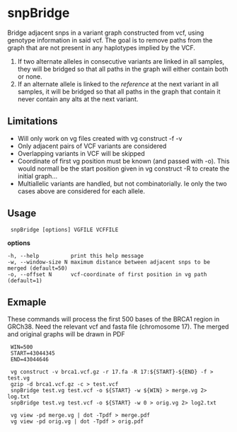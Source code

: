 # snpBridge
Bridge adjacent snps in a variant graph constructed from vcf, using genotype information in said vcf.  The goal is to remove paths from the graph that are not present in any haplotypes implied by the VCF.

1. If two alternate alleles in consecutive variants are linked in all samples, they will be bridged so that all paths in the graph will either contain both or none.
2. If an alternate allele is linked to the *reference* at the next variant in all samples, it will be bridged so that all paths in the graph that contain it never contain any alts at the next variant.


## Limitations
* Will only work on vg files created with vg construct -f -v
* Only adjacent pairs of VCF variants are considered
* Overlapping variants in VCF will be skipped
* Coordinate of first vg position must be known (and passed with -o).  This would normall be the start position given in vg construct -R to create the initial graph...
* Multiallelic variants are handled, but not combinatorially.  Ie only the two cases above are considered for each allele.  

## Usage

     snpBridge [options] VGFILE VCFFILE

**options**

    -h, --help          print this help message
    -w, --window-size N maximum distance between adjacent snps to be merged (default=50)
    -o, --offset N      vcf-coordinate of first position in vg path (default=1)

## Exmaple

These commands will process the first 500 bases of the BRCA1 region in GRCh38.  Need the relevant vcf and fasta file (chromosome 17).  The merged and original graphs will be drawn in PDF

     WIN=500
     START=43044345
     END=43044646

     vg construct -v brca1.vcf.gz -r 17.fa -R 17:${START}-${END} -f > test.vg
     gzip -d brca1.vcf.gz -c > test.vcf
     snpBridge test.vg test.vcf -o ${START} -w ${WIN} > merge.vg 2> log.txt
     snpBridge test.vg test.vcf -o ${START} -w 0 > orig.vg 2> log2.txt

     vg view -pd merge.vg | dot -Tpdf > merge.pdf
     vg view -pd orig.vg | dot -Tpdf > orig.pdf

